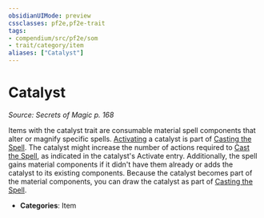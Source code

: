 ```yaml
---
obsidianUIMode: preview
cssclasses: pf2e,pf2e-trait
tags:
- compendium/src/pf2e/som
- trait/category/item
aliases: ["Catalyst"]
---
```

# Catalyst  
*Source: Secrets of Magic p. 168*  

Items with the catalyst trait are consumable material spell components that alter or magnify specific spells. [Activating](rules/actions/activate-an-item.md) a catalyst is part of [Casting the Spell](rules/actions/cast-a-spell.md). The catalyst might increase the number of actions required to [Cast the Spell](rules/actions/cast-a-spell.md), as indicated in the catalyst's Activate entry. Additionally, the spell gains material components if it didn't have them already or adds the catalyst to its existing components. Because the catalyst becomes part of the material components, you can draw the catalyst as part of [Casting the Spell](rules/actions/cast-a-spell.md).

- **Categories**: Item